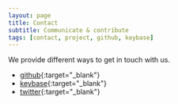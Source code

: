 ```yaml
---
layout: page
title: Contact
subtitle: Communicate & contribute
tags: [contact, project, github, keybase]
---
```


We provide different ways to get in touch with us.

* [github](https://github.com/codeaffen){:target="_blank"}
* [keybase](https://keybase.io/team/codeaffen){:target="_blank"}
* [twitter](https://twitter.com/codeaffen){:target="_blank"}

